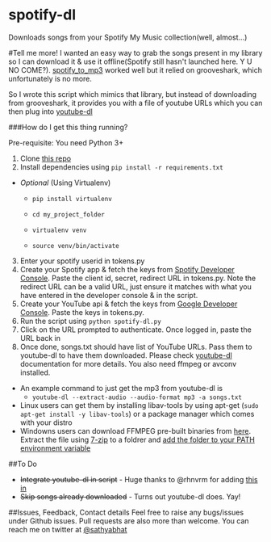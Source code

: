 # spotify-dl
Downloads songs from your Spotify My Music collection(well, almost...)


#Tell me more!
I wanted an easy way to grab the songs present in my library so I can download it & use it offline(Spotify still hasn't launched here. Y U NO COME?). [spotify_to_mp3](https://github.com/frosas/spotify-to-mp3) worked well but it relied on grooveshark, which unfortunately is no more.

So I wrote this script which mimics that library, but instead of downloading from grooveshark, it provides you with a file of youtube URLs which you can then plug into [youtube-dl](https://rg3.github.io/youtube-dl/)

###How do I get this thing running?

Pre-requisite: You need Python 3+

1. Clone [this repo](https://github.com/SathyaBhat/spotify-dl.git)
2. Install dependencies using `pip install -r requirements.txt`
 +  *Optional* (Using Virtualenv) 
     - `pip install virtualenv`
     - `cd my_project_folder` 
     - `virtualenv venv`
     
     - `source venv/bin/activate`
3. Enter your spotify userid in tokens.py
4. Create your Spotify app & fetch the keys from [Spotify Developer Console](https://developer.spotify.com/my-applications/#!/applications). Paste the client id, secret, redirect URL in tokens.py. Note the redirect URL can be a valid URL, just ensure it matches with what you have entered in the developer console & in the script.
5. Create your YouTube api & fetch the keys from [Google Developer Console](https://console.developers.google.com/apis/api/youtube/overview). Paste the keys in tokens.py.
6. Run the script using `python spotify-dl.py`
7. Click on the URL prompted to authenticate. Once logged in, paste the URL back in
8. Once done, songs.txt should have list of YouTube URLs. Pass them to youtube-dl to have them downloaded. Please check [youtube-dl](https://rg3.github.io/youtube-dl/) documentation for more details. You also need ffmpeg or avconv installed.
  - An example command to just get the mp3 from youtube-dl is
    + `youtube-dl --extract-audio --audio-format mp3 -a songs.txt`
  - Linux users can get them by installing libav-tools by using apt-get (`sudo apt-get install -y libav-tools`) or a package manager which comes with your distro
  - Windowns users can download FFMPEG pre-built binaries from [here](http://ffmpeg.zeranoe.com/builds/). Extract the file using [7-zip](http://7-zip.org/) to a foldrer and [add the folder to your PATH environment variable](http://www.wikihow.com/Install-FFmpeg-on-Windows) 

##To Do

- ~~Integrate youtube-dl in script~~ - Huge thanks to @rhnvrm for adding [this in](https://github.com/SathyaBhat/spotify-dl/pull/1)
- ~~Skip songs already downloaded~~ - Turns out youtube-dl does. Yay!

##Issues, Feedback, Contact details
Feel free to raise any bugs/issues under Github issues. Pull requests are also more than welcome. You can reach me on twitter at [@sathyabhat](https://twitter.com/sathyabhat)
